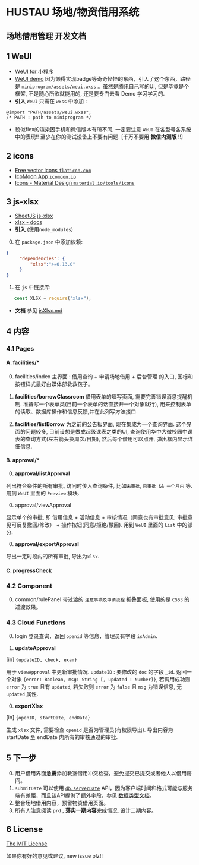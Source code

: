 # HUSTAU 场地/物资借用系统
## 场地借用管理 开发文档

## 1 WeUI

+ [WeUI for 小程序](https://github.com/Tencent/weui-wxss)
+ [WeUI demo](https://weui.io/)
  因为懒得实现badge等奇奇怪怪的东西，引入了这个东西，路径是 [`miniprogram/assets/weui.wxss`](../miniprogram/assets/weui.wxss) 。虽然是腾讯自己写的UI, 但是毕竟是个框架, 不是随心所欲就能用的, 还是要专门去看 Demo 学习学习的.  
+ **引入** `WeUI` 只需在 `wxss` 中添加 :

```wxss
@import "PATH/assets/weui.wxss";
/* PATH : path to miniprogram */
```

+ 貌似flex的渲染因手机和微信版本有所不同, 一定要注意 `WeUI` 在各型号各系统中的表现!! 至少在你的测试设备上不要有问题. [千万不要用 **微信内测版** !!]

## 2 icons

+ [Free vector icons `flaticon.com`](https://www.flaticon.com/)
+ [IcoMoon App `icomoon.io`](https://icomoon.io/app)
+ [Icons - Material Design `material.io/tools/icons`](https://material.io/tools/icons/?style=baseline)


## 3 js-xlsx

+ [SheetJS js-xlsx](https://github.com/SheetJS/js-xlsx)
+ [xlsx - docs](https://docs.sheetjs.com/)
+ **引入** (使用`node_modules`)

0. 在 `package.json` 中添加依赖:

 ```json
 {
      "dependencies": {
          "xlsx":">=0.13.0"
      }
 }
 ```

1. 在 `js` 中链接库:

 ```js
    const XLSX = require("xlsx");
 ```

+ **文档** 参见 [jsXlsx.md](./jsXlsx.md)

## 4 内容

### 4.1 Pages

#### A. facilities/*
0. facilities/index
  主界面 : 借用查询 + 申请场地借用 + 后台管理 的入口, 图标和按钮样式最好由媒体部救救孩子。

0. **facilities/borrowClassroom**
  借用表单的填写页面, 需要完善错误消息提醒机制. 准备写一个表单类(目前一个表单的话直接开一个对象就行), 用来控制表单的读取、数据库操作和信息反馈,并在此列写方法接口.

0. **facilities/listBorrow**
  为之前的公告板界面, 现在集成为一个查询界面. 这个界面的问题较多, 目前设想是做成超级课表之类的UI, 查询使用华中大微校园中课表的查询方式(左右箭头换周次/日期), 然后每个借用可以点开, 弹出框内显示详细信息.

#### B. approval/*

0. **approval/listApproval**

  列出符合条件的所有审批, 访问时传入查询条件, 比如`未审批`, `已审批 && 一个月内` 等. 用到 `WeUI` 里面的 `Preview` 模块. 

0. approval/viewApproval

  显示单个的审批, 即 借用信息 + 活动信息 + 审核情况（同意也有审批意见; 审批意见可反复撤回/修改） + 操作按钮(同意/拒绝/撤回). 用到 `WeUI` 里面的 `List` 中的部分.

0. **approval/exportApproval**

  导出一定时段内的所有审批, 导出为`xlsx`.

#### C. progressCheck


### 4.2 Component

0. common/rulePanel
  带过渡的 `注意事项及申请流程` 折叠面板, 使用的是 `CSS3` 的过渡效果。


### 4.3 Cloud Functions

0. login
   登录查询，返回 `openid` 等信息，管理员有字段 `isAdmin`.

0. **updateApproval**

  [in] `{updateID, check, exam}`

  用于 `viewApproval` 中更新审批情况. `updateID` : 要修改的 `doc` 的字段 `_id`. 返回一个对象 `{error: Boolean, msg: String [, updated : Number]}`, 若调用成功则 `error` 为 `true` 且有 `updated`, 若失败则 `error` 为 `false` 且 `msg` 为错误信息, 无 `updated` 属性.

0. **exportXlsx**

  [in] `{openID, startDate, endDate}`

  生成 `xlsx` 文件, 需要检查 `openid` 是否为管理员(有权限导出). 导出内容为 startDate 至 endDate 内所有的审核通过的审批.


## 5 下一步

0. 用户借用界面**急需**添加教室借用冲突检查，避免提交已提交或者他人以借用房间。
0. `submitDate` 可以使用 [`db.serverDate`](https://developers.weixin.qq.com/miniprogram/dev/wxcloud/reference-client-api/database/db.serverDate.html) API，因为客户端时间和格式可能与服务端有差距，而且该API提供了额外字段，参见 [数据类型文档](https://developers.weixin.qq.com/miniprogram/dev/wxcloud/guide/database/data-type.html)。
0. 整合场地借用内容，预留物资借用页面。
0. 所有人注意阅读 `prd` , **落实一期内容**完成情况, 设计二期内容。

## 6 License

[The MIT License](http://opensource.org/licenses/MIT)

如果你有好的意见或建议, new issue plz!!